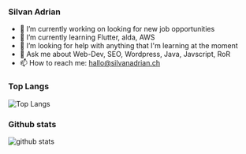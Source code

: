 ### Silvan Adrian

- 🔭 I’m currently working on looking for new job opportunities
- 🌱 I’m currently learning Flutter, alda, AWS
- 🤔 I’m looking for help with anything that I'm learning at the moment
- 💬 Ask me about Web-Dev, SEO, Wordpress, Java, Javscript, RoR
- 📫 How to reach me: hallo@silvanadrian.ch

### Top Langs
![Top Langs](https://github-readme-stats.vercel.app/api/top-langs/?username=silvanadrian)

### Github stats
![github stats](https://github-readme-stats.vercel.app/api?username=silvanadrian&show_icons=true)
<!--
**silvanadrian/silvanadrian** is a ✨ _special_ ✨ repository because its `README.md` (this file) appears on your GitHub profile.

Here are some ideas to get you started:

- 🔭 I’m currently working on ...
- 🌱 I’m currently learning ...
- 👯 I’m looking to collaborate on ...
- 🤔 I’m looking for help with ...
- 💬 Ask me about ...
- 📫 How to reach me: ...
- 😄 Pronouns: ...
- ⚡ Fun fact: ...
-->
